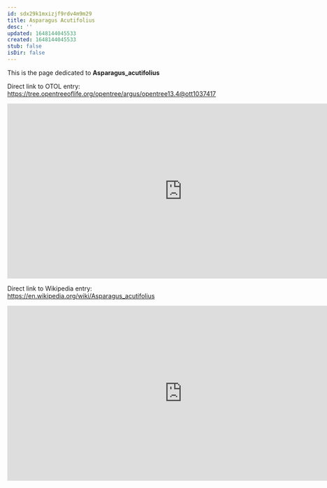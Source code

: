 ```yaml
---
id: sdx29k1mxizjf9rdv4m9m29
title: Asparagus Acutifolius
desc: ''
updated: 1648144045533
created: 1648144045533
stub: false
isDir: false
---
```

This is the page dedicated to **Asparagus_acutifolius**


Direct link to OTOL entry: https://tree.opentreeoflife.org/opentree/argus/opentree13.4@ott1037417



<html>
    <body>
    <iframe src="https://tree.opentreeoflife.org/opentree/argus/opentree13.4@ott1037417"
    width="800" height="400" frameborder="0" allowfullscreen> </iframe>
    </body>
</html>
    


Direct link to Wikipedia entry: https://en.wikipedia.org/wiki/Asparagus_acutifolius



<html>
    <body>
    <iframe src="https://en.wikipedia.org/wiki/Asparagus_acutifolius"
    width="800" height="400" frameborder="0" allowfullscreen> </iframe>
    </body>
</html>
    
